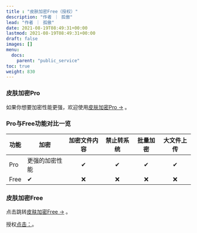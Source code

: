 ```yaml
---
title : "皮肤加密Free（授权）"
description: "作者 ｜ 孤傲"
lead: "作者 ｜ 孤傲"
date: 2021-08-19T08:49:31+00:00
lastmod: 2021-08-19T08:49:31+00:00
draft: false 
images: []
menu:
  docs:
    parent: "public_service"
toc: true
weight: 830
---
```


### 皮肤加密Pro

如果你想要加密性能更强，欢迎使用[皮肤加密Pro →](https://skin.gushao.club/docs/extra_service/skinencryptpro/) 。

### Pro与Free功能对比一览

| 功能 |     加密    | 加密文件内容 | 禁止转系统 | 批量加密 | 大文件上传 |
| --- | -------------  |:--:|:--:|:--:|:--:|
| Pro |   更强的加密性能 | ✔ | ✔ | ✔ | ✔ |
| Free |   ✔ | ❌ | ❌ | ❌ | ❌ |

### 皮肤加密Free

点击跳转[皮肤加密Free →](http://1.92.91.113/en) 。

授权[点击：](https://skin.gushao.club/docs/public_service/)。
